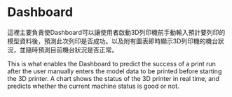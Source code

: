 # Dashboard
這裡主要負責使Dashboard可以讓使用者啟動3D列印機前手動輸入預計要列印的模型資料後，預測此次列印是否成功。以及附有圖表即時顯示3D列印機的機台狀況，並隨時預測目前機台狀況是否正常。

This is what enables the Dashboard to predict the success of a print run after the user manually enters the model data to be printed before starting the 3D printer. A chart shows the status of the 3D printer in real time, and predicts whether the current machine status is good or not.